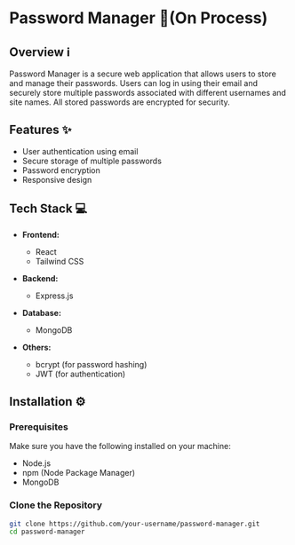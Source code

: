# Password Manager 🔐(On Process)

## Overview ℹ️

Password Manager is a secure web application that allows users to store and manage their passwords. Users can log in using their email and securely store multiple passwords associated with different usernames and site names. All stored passwords are encrypted for security.

## Features ✨

- User authentication using email
- Secure storage of multiple passwords
- Password encryption
- Responsive design

## Tech Stack 💻

- **Frontend:**
  - React
  - Tailwind CSS

- **Backend:**
  - Express.js

- **Database:**
  - MongoDB

- **Others:**
  - bcrypt (for password hashing)
  - JWT (for authentication)

## Installation ⚙️

### Prerequisites

Make sure you have the following installed on your machine:

- Node.js
- npm (Node Package Manager)
- MongoDB

### Clone the Repository

```bash
git clone https://github.com/your-username/password-manager.git
cd password-manager
